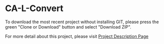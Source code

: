 # CA-L-Convert

To download the most recent project without installing GIT, please press the green "Clone or Download" button and select "Download ZIP".

For more detail about this project, please visit <a href="http://tibbo.com/programmable/applications/data_transfer/convert.html" target="_blank">Project Description Page</a>
